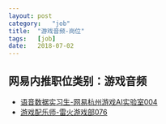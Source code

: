 ```yaml
---
layout:	post
category:	"job"
title:	"游戏音频-岗位"
tags:	[job]
date:	2018-07-02
---
```

## 网易内推职位类别：游戏音频
- [语音数据实习生-网易杭州游戏AI实验室004](http://bole.netease.com/position/h5/detail.do?id=9399&rcode=D1O21582aT)
- [游戏配乐师-雷火游戏部076](http://bole.netease.com/position/h5/detail.do?id=9810&rcode=D1O21582aT)
